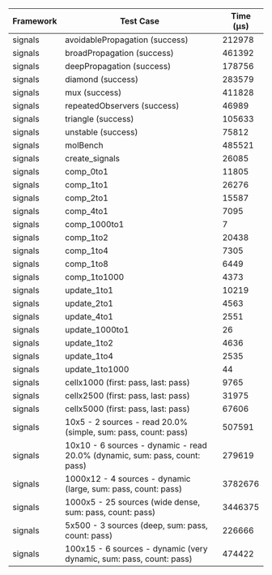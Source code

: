 | Framework | Test Case | Time (μs) |
| --- | --- | --- |
| signals | avoidablePropagation (success) | 212978 |
| signals | broadPropagation (success) | 461392 |
| signals | deepPropagation (success) | 178756 |
| signals | diamond (success) | 283579 |
| signals | mux (success) | 411828 |
| signals | repeatedObservers (success) | 46989 |
| signals | triangle (success) | 105633 |
| signals | unstable (success) | 75812 |
| signals | molBench | 485521 |
| signals | create_signals | 26085 |
| signals | comp_0to1 | 11805 |
| signals | comp_1to1 | 26276 |
| signals | comp_2to1 | 15587 |
| signals | comp_4to1 | 7095 |
| signals | comp_1000to1 | 7 |
| signals | comp_1to2 | 20438 |
| signals | comp_1to4 | 7305 |
| signals | comp_1to8 | 6449 |
| signals | comp_1to1000 | 4373 |
| signals | update_1to1 | 10219 |
| signals | update_2to1 | 4563 |
| signals | update_4to1 | 2551 |
| signals | update_1000to1 | 26 |
| signals | update_1to2 | 4636 |
| signals | update_1to4 | 2535 |
| signals | update_1to1000 | 44 |
| signals | cellx1000 (first: pass, last: pass) | 9765 |
| signals | cellx2500 (first: pass, last: pass) | 31975 |
| signals | cellx5000 (first: pass, last: pass) | 67606 |
| signals | 10x5 - 2 sources - read 20.0% (simple, sum: pass, count: pass) | 507591 |
| signals | 10x10 - 6 sources - dynamic - read 20.0% (dynamic, sum: pass, count: pass) | 279619 |
| signals | 1000x12 - 4 sources - dynamic (large, sum: pass, count: pass) | 3782676 |
| signals | 1000x5 - 25 sources (wide dense, sum: pass, count: pass) | 3446375 |
| signals | 5x500 - 3 sources (deep, sum: pass, count: pass) | 226666 |
| signals | 100x15 - 6 sources - dynamic (very dynamic, sum: pass, count: pass) | 474422 |
